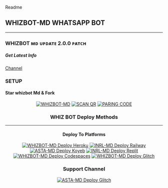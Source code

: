 Readme


## WHIZBOT-MD WHATSAPP BOT

***

### WHIZBOT ᴍᴅ ᴜᴘᴅᴀᴛᴇ 2.0.0 ᴘᴀᴛᴄʜ
##### Get Latest Info
[Channel](https://whatsapp.com/channel/0029VacWsSl3LdQOmWZrBj0l)

### SETUP
#### Star whizbot Md & Fork

<center>
<a href="https://github.com/WHIZBOT1/WHIZBOTMD/fork"><img title="WHIZBOT-MD" src="https://img.shields.io/badge/FORK WHIZBOT-MD-h?color=black&style=for-the-badge&logo=stackshare"></a>  <a href="https://asta-app-52c5fcbed3fa.herokuapp.com/qr"><img title="SCAN QR " src="https://img.shields.io/badge/SCAN QR -h?color=black&style=for-the-badge&logo=msi"></a> <a href="https://asta-app-52c5fcbed3fa.herokuapp.com/pair"><img title="PARING CODE" src="https://img.shields.io/badge/PARING CODE -h?color=black&style=for-the-badge&logo=msi"></a>

 ### WHIZ BOT Deploy Methods


-------

#### Deploy To Platforms

<a href="https://dashboard.heroku.com/new?template=https://github.com/WHIZBOT1/WHIZBOTMD"><img title="WHIZBOT-MD Deploy Heroku" src="https://img.shields.io/badge/DEPLOY HEROKU-h?color=black&style=for-the-badge&logo=heroku"></a> 
 <a href="https://railway.app/project/"><img title="INRL-MD Deploy Railway" src="https://img.shields.io/badge/DEPLOY RAILWAY-h?color=black&style=for-the-badge&logo=Railway"></a>  <a href="https://app.koyeb.com/apps/deploy?type=git&repository=github.com/Astropeda/Asta-Md&branch=main&env[SESSION_ID]&env[OWNER_NUMBER]=18763351213&env[MONGODB_URI]&&env[OWNER_NAME]=Asta&env[KOYEB_API]&env[PREFIX]=.&env[WAPRESENCE]&env[AUTO_READ_STATUS]=false&env[DISABLE_PM]=false&env[PACK_AUTHER]=whatsapp+bot&env[PACK_NAME]=Asta+MD&env[STYLE]=0&env[MODE]=private&env[READ_MESSAGE]=false&env[THEME]=Whatsappbot&env[WARN_COUNT]=3&env[BLOCK_JID]=null&env[TIME_ZONE]=Africa/Lagos&name=asta-md&env[KOYEB_NAME]=asta-md&env[SUDO]=null&env[THUMB_IMAGE]=https://imgur.com/dMwGOUP.jpg"><img title="ASTA-MD Deploy Koyeb" src="https://img.shields.io/badge/DEPLOY KOYEB-h?color=black&style=for-the-badge&logo=koyeb"></a>  <a href="https://replit.com/github/Astropeda/Asta-Md"><img title="INRL-MD Deploy Replit" src="https://img.shields.io/badge/DEPLOY REPLIT-h?color=black&style=for-the-badge&logo=Replit"></a>  <a href="https://github.com/codespaces/new?skip_quickstart=true&machine=standardLinux32gb&repo=763349202&ref=main&geo=UsWest"><img title="WHIZBOT-MD Deploy Codespaces" src="https://img.shields.io/badge/DEPLOY CODESPACES-h?color=black&style=for-the-badge&logo=github"></a>  <a href="https://glitch.com/"><img title="WHIZBOT-MD Deploy Glitch" src="https://img.shields.io/badge/DEPLOY GLITCH-h?color=black&style=for-the-badge&logo=glitch"></a>

 ### Support Channel

<a href="https://whatsapp.com/channel/0029VacWsSl3LdQOmWZrBj0l"><img title="ASTA-MD Deploy Glitch" src="https://img.shields.io/badge/WHATSAPP CHANNEL-h?color=black&style=for-the-badge&logo=whatsapp"></a>
